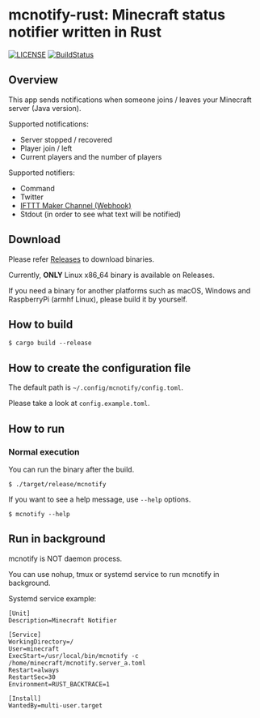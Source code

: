 mcnotify-rust: Minecraft status notifier written in Rust
===

[![LICENSE](https://img.shields.io/badge/license-MIT-blue.svg)](LICENSE)
[![BuildStatus](https://github.com/syusui-s/mcnotify-rust/actions/workflows/ci.yml/badge.svg)](https://github.com/syusui-s/mcnotify-rust/actions/workflows/ci.yml)


## Overview

This app sends notifications when someone joins / leaves your Minecraft server (Java version).

Supported notifications:

* Server stopped / recovered
* Player join / left
* Current players and the number of players

Supported notifiers:

* Command
* Twitter
* [IFTTT Maker Channel (Webhook)](https://ifttt.com/maker_webhooks)
* Stdout (in order to see what text will be notified)

## Download

Please refer [Releases](https://github.com/syusui-s/mcnotify-rust/releases) to download binaries.

Currently, **ONLY** Linux x86_64 binary is available on Releases.

If you need a binary for another platforms such as macOS, Windows and RaspberryPi (armhf Linux), please build it by yourself.

## How to build

```console
$ cargo build --release
```

## How to create the configuration file

The default path is `~/.config/mcnotify/config.toml`.

Please take a look at `config.example.toml`.

## How to run

### Normal execution

You can run the binary after the build.

```console
$ ./target/release/mcnotify
```

If you want to see a help message, use `--help` options.

```console
$ mcnotify --help
```

## Run in background

mcnotify is NOT daemon process.

You can use nohup, tmux or systemd service to run mcnotify in background.

Systemd service example:

```systemd
[Unit]
Description=Minecraft Notifier

[Service]
WorkingDirectory=/
User=minecraft
ExecStart=/usr/local/bin/mcnotify -c /home/minecraft/mcnotify.server_a.toml
Restart=always
RestartSec=30
Environment=RUST_BACKTRACE=1

[Install]
WantedBy=multi-user.target
```
